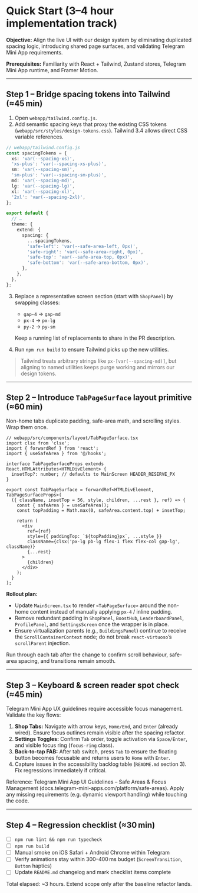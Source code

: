 # Quick Start (3–4 hour implementation track)

**Objective:** Align the live UI with our design system by eliminating duplicated spacing logic, introducing shared page surfaces, and validating Telegram Mini App requirements.

**Prerequisites:** Familiarity with React + Tailwind, Zustand stores, Telegram Mini App runtime, and Framer Motion.

---

## Step 1 – Bridge spacing tokens into Tailwind (≈45 min)

1. Open `webapp/tailwind.config.js`.
2. Add semantic spacing keys that proxy the existing CSS tokens (`webapp/src/styles/design-tokens.css`). Tailwind 3.4 allows direct CSS variable references.

```ts
// webapp/tailwind.config.js
const spacingTokens = {
  xs: 'var(--spacing-xs)',
  'xs-plus': 'var(--spacing-xs-plus)',
  sm: 'var(--spacing-sm)',
  'sm-plus': 'var(--spacing-sm-plus)',
  md: 'var(--spacing-md)',
  lg: 'var(--spacing-lg)',
  xl: 'var(--spacing-xl)',
  '2xl': 'var(--spacing-2xl)',
};

export default {
  // …
  theme: {
    extend: {
      spacing: {
        ...spacingTokens,
        'safe-left': 'var(--safe-area-left, 0px)',
        'safe-right': 'var(--safe-area-right, 0px)',
        'safe-top': 'var(--safe-area-top, 0px)',
        'safe-bottom': 'var(--safe-area-bottom, 0px)',
      },
    },
  },
};
```

3. Replace a representative screen section (start with `ShopPanel`) by swapping classes:
   - `gap-4` → `gap-md`
   - `px-4` → `px-lg`
   - `py-2` → `py-sm`

   Keep a running list of replacements to share in the PR description.
4. Run `npm run build` to ensure Tailwind picks up the new utilities.

> Tailwind treats arbitrary strings like `px-[var(--spacing-md)]`, but aligning to named utilities keeps purge working and mirrors our design tokens.

---

## Step 2 – Introduce `TabPageSurface` layout primitive (≈60 min)

Non-home tabs duplicate padding, safe-area math, and scrolling styles. Wrap them once.

```tsx
// webapp/src/components/layout/TabPageSurface.tsx
import clsx from 'clsx';
import { forwardRef } from 'react';
import { useSafeArea } from '@/hooks';

interface TabPageSurfaceProps extends React.HTMLAttributes<HTMLDivElement> {
  insetTop?: number; // defaults to MainScreen HEADER_RESERVE_PX
}

export const TabPageSurface = forwardRef<HTMLDivElement, TabPageSurfaceProps>(
  ({ className, insetTop = 56, style, children, ...rest }, ref) => {
    const { safeArea } = useSafeArea();
    const topPadding = Math.max(0, safeArea.content.top) + insetTop;

    return (
      <div
        ref={ref}
        style={{ paddingTop: `${topPadding}px`, ...style }}
        className={clsx('px-lg pb-lg flex-1 flex flex-col gap-lg', className)}
        {...rest}
      >
        {children}
      </div>
    );
  }
);
```

**Rollout plan:**

- Update `MainScreen.tsx` to render `<TabPageSurface>` around the non-home content instead of manually applying `px-4` / inline padding.
- Remove redundant padding in `ShopPanel`, `BoostHub`, `LeaderboardPanel`, `ProfilePanel`, and `SettingsScreen` once the wrapper is in place.
- Ensure virtualization parents (e.g., `BuildingsPanel`) continue to receive the `ScrollContainerContext` node; do not break `react-virtuoso`’s `scrollParent` injection.

Run through each tab after the change to confirm scroll behaviour, safe-area spacing, and transitions remain smooth.

---

## Step 3 – Keyboard & screen reader spot check (≈45 min)

Telegram Mini App UX guidelines require accessible focus management. Validate the key flows:

1. **Shop Tabs:** Navigate with arrow keys, `Home/End`, and `Enter` (already wired). Ensure focus outlines remain visible after the spacing refactor.
2. **Settings Toggles:** Confirm `Tab` order, toggle activation via `Space/Enter`, and visible focus ring (`focus-ring` class).
3. **Back-to-tap FAB:** After tab switch, press `Tab` to ensure the floating button becomes focusable and returns users to `Home` with `Enter`.
4. Capture issues in the accessibility backlog table (`README.md` section 3). Fix regressions immediately if critical.

Reference: Telegram Mini App UI Guidelines – Safe Areas & Focus Management (docs.telegram-mini-apps.com/platform/safe-areas). Apply any missing requirements (e.g. dynamic viewport handling) while touching the code.

---

## Step 4 – Regression checklist (≈30 min)

- [ ] `npm run lint && npm run typecheck`
- [ ] `npm run build`
- [ ] Manual smoke on iOS Safari + Android Chrome within Telegram
- [ ] Verify animations stay within 300–400 ms budget (`ScreenTransition`, `Button` haptics)
- [ ] Update `README.md` changelog and mark checklist items complete

Total elapsed: ~3 hours. Extend scope only after the baseline refactor lands.
